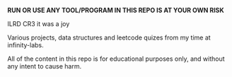 **RUN OR USE ANY TOOL/PROGRAM IN THIS REPO IS AT YOUR OWN RISK**

ILRD CR3 it was a joy

Various projects, data structures and leetcode quizes from my time at infinity-labs.

All of the content in this repo is for educational purposes only, and without any intent to cause harm.
